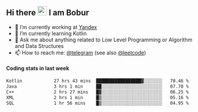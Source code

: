 ## Hi there <img src="https://media.giphy.com/media/hvRJCLFzcasrR4ia7z/giphy.gif" width="25px" height="25px"> I am Bobur

- 💼 I’m currently working at [Yandex](https://yandex.ru/)
- 🌱 I’m currently learning Kotlin
- 💬 Ask me about anything related to Low Level Programming or Algorithm and Data Structures
- 📫 How to reach me: [@telegram](https://t.me/octoant) (see also [@leetcode](https://leetcode.com/octoant/))    

#### Coding stats in last week

<!--START_SECTION:waka-->

```txt
Kotlin            27 hrs 43 mins  █████████████████▓░░░░░░░   70.46 %
Java              3 hrs 1 min     ██░░░░░░░░░░░░░░░░░░░░░░░   07.70 %
C++               2 hrs 27 mins   █▓░░░░░░░░░░░░░░░░░░░░░░░   06.25 %
XML               2 hrs 1 min     █▒░░░░░░░░░░░░░░░░░░░░░░░   05.16 %
SQL               1 hr 56 mins    █▒░░░░░░░░░░░░░░░░░░░░░░░   04.95 %
```

<!--END_SECTION:waka-->
